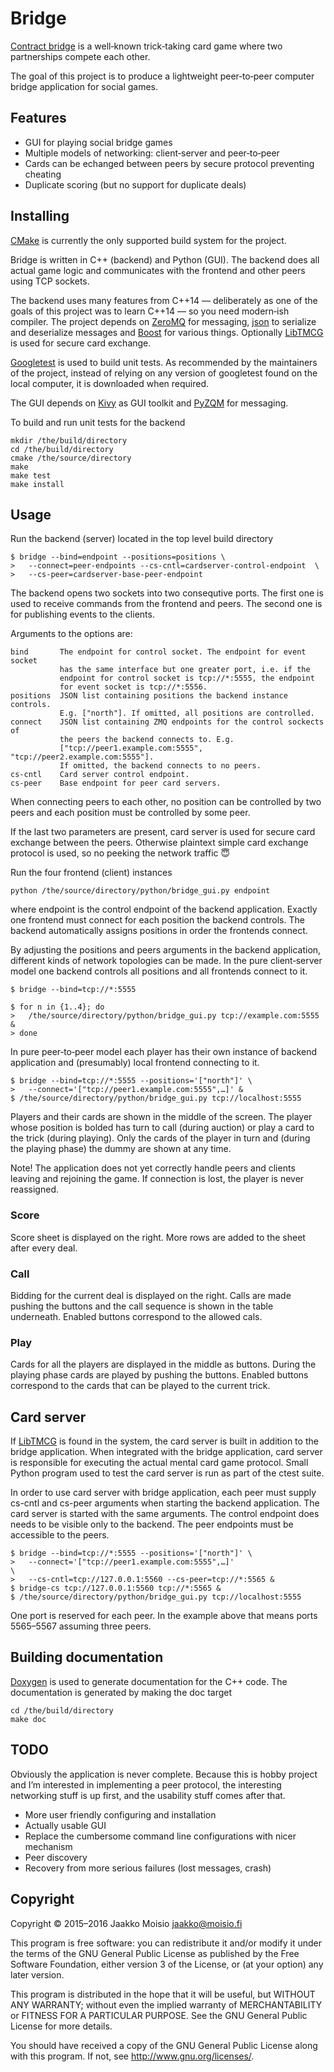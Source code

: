 # Bridge

[Contract bridge](https://en.wikipedia.org/wiki/Contract_bridge) is a
well‐known trick‐taking card game where two partnerships compete each other.

The goal of this project is to produce a lightweight peer‐to‐peer computer
bridge application for social games.

## Features

- GUI for playing social bridge games
- Multiple models of networking: client‐server and peer‐to‐peer
- Cards can be echanged between peers by secure protocol preventing cheating
- Duplicate scoring (but no support for duplicate deals)

## Installing

[CMake](https://cmake.org/) is currently the only supported build system for
the project.

Bridge is written in C++ (backend) and Python (GUI). The backend does all
actual game logic and communicates with the frontend and other peers using TCP
sockets.

The backend uses many features from C++14 — deliberately as one of the goals
of this project was to learn C++14 — so you need modern‐ish compiler. The
project depends on [ZeroMQ](http://zeromq.org/) for messaging,
[json](https://github.com/nlohmann/json) to serialize and deserialize messages
and [Boost](http://www.boost.org/) for various things. Optionally
[LibTMCG](http://www.nongnu.org/libtmcg/) is used for secure card exchange.

[Googletest](https://github.com/google/googletest) is used to build unit
tests. As recommended by the maintainers of the project, instead of relying on
any version of googletest found on the local computer, it is downloaded when
required.

The GUI depends on [Kivy](https://kivy.org/) as GUI toolkit and
[PyZQM](https://github.com/zeromq/pyzmq) for messaging.

To build and run unit tests for the backend

    mkdir /the/build/directory
    cd /the/build/directory
    cmake /the/source/directory
    make
    make test
    make install

## Usage

Run the backend (server) located in the top level build directory

    $ bridge --bind=endpoint --positions=positions \
    >   --connect=peer‐endpoints --cs-cntl=cardserver‐control‐endpoint  \
    >   --cs-peer=cardserver‐base‐peer‐endpoint

The backend opens two sockets into two consequtive ports. The first one is
used to receive commands from the frontend and peers. The second one is for
publishing events to the clients.

Arguments to the options are:

    bind       The endpoint for control socket. The endpoint for event socket
               has the same interface but one greater port, i.e. if the
               endpoint for control socket is tcp://*:5555, the endpoint
               for event socket is tcp://*:5556.
    positions  JSON list containing positions the backend instance controls.
               E.g. ["north"]. If omitted, all positions are controlled.
    connect    JSON list containing ZMQ endpoints for the control sockects of
               the peers the backend connects to. E.g.
               ["tcp://peer1.example.com:5555", "tcp://peer2.example.com:5555"].
               If omitted, the backend connects to no peers.
    cs-cntl    Card server control endpoint.
    cs-peer    Base endpoint for peer card servers.

When connecting peers to each other, no position can be controlled by two
peers and each position must be controlled by some peer.

If the last two parameters are present, card server is used for secure card
exchange between the peers. Otherwise plaintext simple card exchange protocol
is used, so no peeking the network traffic :innocent:

Run the four frontend (client) instances

    python /the/source/directory/python/bridge_gui.py endpoint

where endpoint is the control endpoint of the backend application. Exactly one
frontend must connect for each position the backend controls. The backend
automatically assigns positions in order the frontends connect.

By adjusting the positions and peers arguments in the backend application,
different kinds of network topologies can be made. In the pure client‐server
model one backend controls all positions and all frontends connect to it.

    $ bridge --bind=tcp://*:5555
    
    $ for n in {1..4}; do
    >   /the/source/directory/python/bridge_gui.py tcp://example.com:5555 &
    > done

In pure peer‐to‐peer model each player has their own instance of backend
application and (presumably) local frontend connecting to it.

    $ bridge --bind=tcp://*:5555 --positions='["north"]' \
    >   --connect='["tcp://peer1.example.com:5555",…]' &
    $ /the/source/directory/python/bridge_gui.py tcp://localhost:5555

Players and their cards are shown in the middle of the screen. The player
whose position is bolded has turn to call (during auction) or play a card to
the trick (during playing). Only the cards of the player in turn and (during
the playing phase) the dummy are shown at any time.

Note! The application does not yet correctly handle peers and clients leaving
and rejoining the game. If connection is lost, the player is never reassigned.

### Score

Score sheet is displayed on the right. More rows are added to the sheet after
every deal.

### Call

Bidding for the current deal is displayed on the right. Calls are made pushing
the buttons and the call sequence is shown in the table underneath. Enabled
buttons correspond to the allowed cals.

### Play

Cards for all the players are displayed in the middle as buttons. During the
playing phase cards are played by pushing the buttons. Enabled buttons
correspond to the cards that can be played to the current trick.

## Card server

If [LibTMCG](http://www.nongnu.org/libtmcg/) is found in the system, the card
server is built in addition to the bridge application. When integrated with
the bridge application, card server is responsible for executing the actual
mental card game protocol. Small Python program used to test the card server
is run as part of the ctest suite.

In order to use card server with bridge application, each peer must supply
cs-cntl and cs-peer arguments when starting the backend application. The card
server is started with the same arguments. The control endpoint does needs to
be visible only to the backend. The peer endpoints must be accessible to the
peers.

    $ bridge --bind=tcp://*:5555 --positions='["north"]' \
    >   --connect='["tcp://peer1.example.com:5555",…]'                        \
    >   --cs-cntl=tcp://127.0.0.1:5560 --cs-peer=tcp://*:5565 &
    $ bridge-cs tcp://127.0.0.1:5560 tcp://*:5565 &
    $ /the/source/directory/python/bridge_gui.py tcp://localhost:5555

One port is reserved for each peer. In the example above that means ports
5565–5567 assuming three peers.

## Building documentation

[Doxygen](http://www.stack.nl/~dimitri/doxygen/) is used to generate
documentation for the C++ code. The documentation is generated by making the doc
target

    cd /the/build/directory
    make doc

## TODO

Obviously the application is never complete. Because this is hobby project and
I’m interested in implementing a peer protocol, the interesting networking
stuff is up first, and the usability stuff comes after that.

- More user friendly configuring and installation
- Actually usable GUI
- Replace the cumbersome command line configurations with nicer mechanism
- Peer discovery
- Recovery from more serious failures (lost messages, crash)

## Copyright

Copyright © 2015–2016 Jaakko Moisio <jaakko@moisio.fi>

This program is free software: you can redistribute it and/or modify it under
the terms of the GNU General Public License as published by the Free Software
Foundation, either version 3 of the License, or (at your option) any later
version.

This program is distributed in the hope that it will be useful, but WITHOUT
ANY WARRANTY; without even the implied warranty of MERCHANTABILITY or FITNESS
FOR A PARTICULAR PURPOSE.  See the GNU General Public License for more
details.

You should have received a copy of the GNU General Public License along with
this program.  If not, see <http://www.gnu.org/licenses/>.
